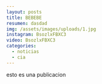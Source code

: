 ```yaml
---
layout: posts
title: BEBEBE
resumen: dasdad
img: /assets/images/uploads/1.jpg
instagram: BsozlxFBXC3
video: BsozlxFBXC3
categories:
  - noticias
  - cia
---
```

esto es una publicacion
